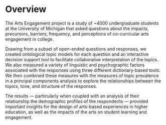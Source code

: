 # Overview

The Arts Engagement project is a study of ~4000 undergraduate students at the University of Michigan that asked questions about the impacts, precursors, barriers, frequency, and perceptions of co-curricular arts engagement in college. 

Drawing from a subset of open-ended questions and responses, we created ontological topic models for each question and an interactive decision support tool to facilitate collaborative interpretation of the topics. We also measured a variety of linguistic and psychographic factors associated with the responses using three different dictionary-based tools. We then combined these measures with the measures of topic prevalence in a principal components analysis to explore the relationships between the topics, tone, and structure of the responses. 

The results — particularly when coupled with an analysis of their relationship the demographic profiles of the respondents — provided important insights for the design of arts-based experiences in higher education, as well as the impacts of the arts on student learning and engagement. 

